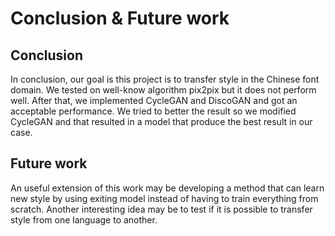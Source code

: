 # Conclusion & Future work

## Conclusion

In conclusion, our goal is this project is to transfer style in the Chinese font domain. We tested on well-know algorithm pix2pix but it does not perform well. After that, we implemented CycleGAN and DiscoGAN and got an acceptable performance. We tried to better the result so we modified CycleGAN and that resulted in a model that produce the best result in our case.

## Future work

An useful extension of this work may be developing a method that can learn new style by using exiting model instead of having to train everything from scratch. Another interesting idea may be to test if it is possible to transfer style from one language to another.
